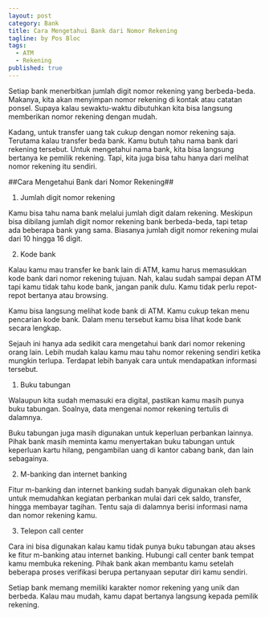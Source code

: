 ```yaml
---
layout: post
category: Bank
title: Cara Mengetahui Bank dari Nomor Rekening
tagline: by Pos Bloc
tags: 
  - ATM
  - Rekening
published: true
---
```


Setiap bank menerbitkan jumlah digit nomor rekening yang berbeda-beda. Makanya, kita akan menyimpan nomor rekening di kontak atau catatan ponsel. Supaya kalau sewaktu-waktu dibutuhkan kita bisa langsung memberikan nomor rekening dengan mudah.

<!--more-->

Kadang, untuk transfer uang tak cukup dengan nomor rekening saja. Terutama kalau transfer beda bank. Kamu butuh tahu nama bank dari rekening tersebut. Untuk mengetahui nama bank, kita bisa langsung bertanya ke pemilik rekening. Tapi, kita juga bisa tahu hanya dari melihat nomor rekening itu sendiri.

##Cara Mengetahui Bank dari Nomor Rekening##

1. Jumlah digit nomor rekening

Kamu bisa tahu nama bank melalui jumlah digit dalam rekening. Meskipun bisa dibilang jumlah digit nomor rekening bank berbeda-beda, tapi tetap ada beberapa bank yang sama. Biasanya jumlah digit nomor rekening mulai dari 10 hingga 16 digit.

2. Kode bank

Kalau kamu mau transfer ke bank lain di ATM, kamu harus memasukkan kode bank dari nomor rekening tujuan. Nah, kalau sudah sampai depan ATM tapi kamu tidak tahu kode bank, jangan panik dulu. Kamu tidak perlu repot-repot bertanya atau browsing.

Kamu bisa langsung melihat kode bank di ATM. Kamu cukup tekan menu pencarian kode bank. Dalam menu tersebut kamu bisa lihat kode bank secara lengkap.

Sejauh ini hanya ada sedikit cara mengetahui bank dari nomor rekening orang lain. Lebih mudah kalau kamu mau tahu nomor rekening sendiri ketika mungkin terlupa. Terdapat lebih banyak cara untuk mendapatkan informasi tersebut.

1. Buku tabungan

Walaupun kita sudah memasuki era digital, pastikan kamu masih punya buku tabungan. Soalnya, data mengenai nomor rekening tertulis di dalamnya.

Buku tabungan juga masih digunakan untuk keperluan perbankan lainnya. Pihak bank masih meminta kamu menyertakan buku tabungan untuk keperluan kartu hilang, pengambilan uang di kantor cabang bank, dan lain sebagainya.

2. M-banking dan internet banking

Fitur m-banking dan internet banking sudah banyak digunakan oleh bank untuk memudahkan kegiatan perbankan mulai dari cek saldo, transfer, hingga membayar tagihan. Tentu saja di dalamnya berisi informasi nama dan nomor rekening kamu.

3. Telepon call center

Cara ini bisa digunakan kalau kamu tidak punya buku tabungan atau akses ke fitur m-banking atau internet banking. Hubungi call center bank tempat kamu membuka rekening. Pihak bank akan membantu kamu setelah beberapa proses verifikasi berupa pertanyaan seputar diri kamu sendiri.

Setiap bank memang memiliki karakter nomor rekening yang unik dan berbeda. Kalau mau mudah, kamu dapat bertanya langsung kepada pemilik rekening.
